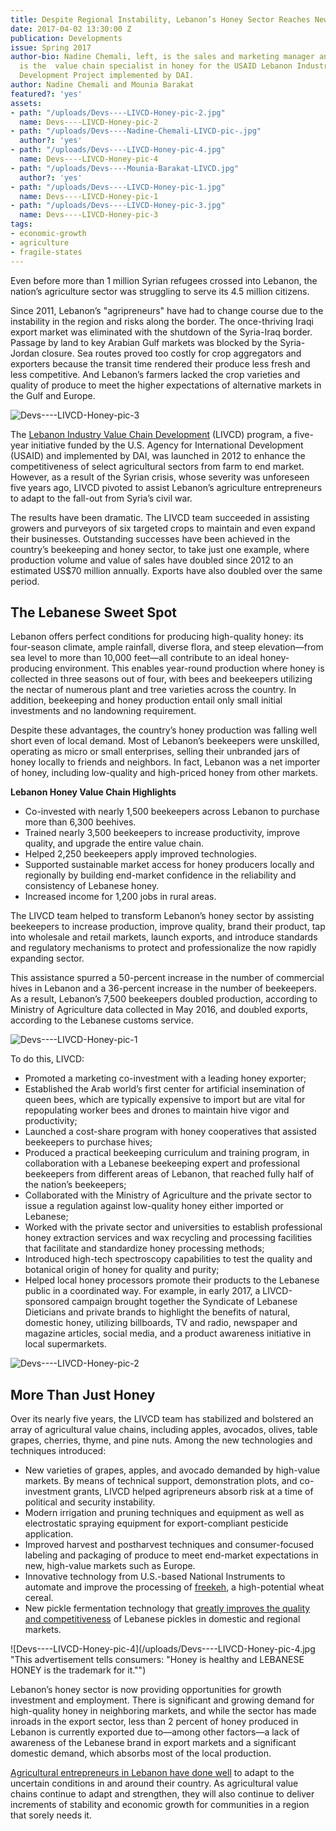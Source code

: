 ```yaml
---
title: Despite Regional Instability, Lebanon’s Honey Sector Reaches New Heights
date: 2017-04-02 13:30:00 Z
publication: Developments
issue: Spring 2017
author-bio: Nadine Chemali, left, is the sales and marketing manager and Mounia Barakat
  is the  value chain specialist in honey for the USAID Lebanon Industry Value Chain
  Development Project implemented by DAI.
author: Nadine Chemali and Mounia Barakat
featured?: 'yes'
assets:
- path: "/uploads/Devs----LIVCD-Honey-pic-2.jpg"
  name: Devs----LIVCD-Honey-pic-2
- path: "/uploads/Devs----Nadine-Chemali-LIVCD-pic-.jpg"
  author?: 'yes'
- path: "/uploads/Devs----LIVCD-Honey-pic-4.jpg"
  name: Devs----LIVCD-Honey-pic-4
- path: "/uploads/Devs----Mounia-Barakat-LIVCD.jpg"
  author?: 'yes'
- path: "/uploads/Devs----LIVCD-Honey-pic-1.jpg"
  name: Devs----LIVCD-Honey-pic-1
- path: "/uploads/Devs----LIVCD-Honey-pic-3.jpg"
  name: Devs----LIVCD-Honey-pic-3
tags:
- economic-growth
- agriculture
- fragile-states
---
```


Even before more than 1 million Syrian refugees crossed into Lebanon, the nation’s agriculture sector was struggling to serve its 4.5 million citizens.




Since 2011, Lebanon’s "agripreneurs" have had to change course due to the instability in the region and risks along the border. The once-thriving Iraqi export market was eliminated with the shutdown of the Syria-Iraq border. Passage by land to key Arabian Gulf markets was blocked by the Syria-Jordan closure. Sea routes proved too costly for crop aggregators and exporters because the transit time rendered their produce less fresh and less competitive. And Lebanon’s farmers lacked the crop varieties and quality of produce to meet the higher expectations of alternative markets in the Gulf and Europe.

![Devs----LIVCD-Honey-pic-3](/uploads/Devs----LIVCD-Honey-pic-3.jpg "The Lebanon Industry Value Chain Development program has trained nearly 3,500 beekeepers to increase productivity, improve quality, and upgrade the entire value chain.") 

The [Lebanon Industry Value Chain Development](https://www.dai.com/our-work/projects/lebanon-industry-value-chain-development-livcd) (LIVCD) program, a five-year initiative funded by the U.S. Agency for International Development (USAID) and implemented by DAI, was launched in 2012 to enhance the competitiveness of select agricultural sectors from farm to end market. However, as a result of the Syrian crisis, whose severity was unforeseen five years ago, LIVCD pivoted to assist Lebanon’s agriculture entrepreneurs to adapt to the fall-out from Syria’s civil war.

The results have been dramatic. The LIVCD team succeeded in assisting growers and purveyors of six targeted crops to maintain and even expand their businesses. Outstanding successes have been achieved in the country’s beekeeping and honey sector, to take just one example, where production volume and value of sales have doubled since 2012 to an estimated US$70 million annually. Exports have also doubled over the same period. 

## The Lebanese Sweet Spot

Lebanon offers perfect conditions for producing high-quality honey: its four-season climate, ample rainfall, diverse flora, and steep elevation—from sea level to more than 10,000 feet—all contribute to an ideal honey-producing environment. This enables year-round production where honey is collected in three seasons out of four, with bees and beekeepers utilizing the nectar of numerous plant and tree varieties across the country. In addition, beekeeping and honey production entail only small initial investments and no landowning requirement.

<script id="infogram_0__/S06BpDtgUgCcOXiII7nq" title="" src="//e.infogr.am/js/dist/embed.js?L3Y" type="text/javascript"></script>
 
Despite these advantages, the country’s honey production was falling well short even of local demand. Most of Lebanon’s beekeepers were unskilled, operating as micro or small enterprises, selling their unbranded jars of honey locally to friends and neighbors. In fact, Lebanon was a net importer of honey, including low-quality and high-priced honey from other markets.  

<aside><p><strong>Lebanon Honey Value Chain Highlights</strong></p>
<ul>
<li>Co-invested with nearly 1,500 beekeepers across Lebanon to purchase more than 6,300 beehives.</li>
<li>Trained nearly 3,500 beekeepers to increase productivity, improve quality, and upgrade the entire value chain.</li>
<li>Helped 2,250 beekeepers apply improved technologies.</li>
<li>Supported sustainable market access for honey producers locally and regionally by building end-market confidence in the reliability and consistency of Lebanese honey.</li>
<li>Increased income for 1,200 jobs in rural areas.</li>
</ul>
</aside>

The LIVCD team helped to transform Lebanon’s honey sector by assisting beekeepers to increase production, improve quality, brand their product, tap into wholesale and retail markets, launch exports, and introduce standards and regulatory mechanisms to protect and professionalize the now rapidly expanding sector.

This assistance spurred a 50-percent increase in the number of commercial hives in Lebanon and a 36-percent increase in the number of beekeepers. As a result, Lebanon’s 7,500 beekeepers doubled production, according to Ministry of Agriculture data collected in May 2016, and doubled exports, according to the Lebanese customs service. 

![Devs----LIVCD-Honey-pic-1](/uploads/Devs----LIVCD-Honey-pic-1.jpg "LIVCD established the Arab world’s first center for artificial insemination of queen bees, which are typically expensive to import but are vital for repopulating worker bees and drones to maintain hive vigor and productivity.") 

To do this, LIVCD:

* Promoted a marketing co-investment with a leading honey exporter; 
* Established the Arab world’s first center for artificial insemination of queen bees, which are typically expensive to import but are vital for repopulating worker bees and drones to maintain hive vigor and productivity; 
* Launched a cost-share program with honey cooperatives that assisted  beekeepers to purchase hives; 
* Produced a practical beekeeping curriculum and training program, in collaboration with a Lebanese beekeeping expert and professional beekeepers from different areas of Lebanon, that reached fully half of the nation’s beekeepers;
* Collaborated with the Ministry of Agriculture and the private sector to issue a regulation against low-quality honey either imported or Lebanese; 
* Worked with the private sector and universities to establish professional honey extraction services and wax recycling and processing facilities that facilitate and standardize honey processing methods; 
* Introduced high-tech  spectroscopy capabilities to test the quality and botanical origin of honey for quality and purity;
* Helped local honey processors promote their products to the Lebanese public in a coordinated way. For example, in early 2017, a LIVCD-sponsored campaign brought  together the Syndicate of Lebanese Dieticians and private brands to highlight the benefits of natural, domestic honey, utilizing billboards, TV and radio, newspaper and magazine articles, social media, and a product awareness initiative in local supermarkets.

![Devs----LIVCD-Honey-pic-2](/uploads/Devs----LIVCD-Honey-pic-2.jpg "Lebanon's honey production increased from 1,600 tons in 2011 to 3,600 tons in 2016.") 

## More Than Just Honey

Over its nearly five years, the LIVCD team has stabilized and bolstered an array of agricultural value chains, including apples, avocados, olives, table grapes, cherries,  thyme, and pine nuts. Among the new technologies and techniques introduced:

* New varieties of grapes, apples, and avocado demanded by high-value markets. By means of technical support, demonstration plots, and co-investment grants, LIVCD helped agripreneurs absorb risk at a time of political and security instability.
* Modern irrigation and pruning techniques and equipment as well as electrostatic spraying equipment for export-compliant pesticide application.
* Improved harvest and postharvest techniques and consumer-focused labeling and packaging of produce to meet end-market expectations in new, high-value markets such as Europe.
* Innovative technology from U.S.-based National Instruments to automate and improve the processing of [freekeh](http://dai-global-developments.com/articles/feed-the-future-project-builds-freekeh-industry-in-lebanon/), a high-potential wheat cereal.
* New pickle fermentation technology that [greatly improves the quality and competitiveness](https://www.usaid.gov/news-information/frontlines/july-august-2016/ferment-expansion) of Lebanese pickles in domestic and regional markets.

![Devs----LIVCD-Honey-pic-4](/uploads/Devs----LIVCD-Honey-pic-4.jpg "This advertisement tells consumers: "Honey is healthy and LEBANESE HONEY is the trademark for it."") 

Lebanon’s honey sector is now providing opportunities for growth investment and employment. There is significant and growing demand for high-quality honey in neighboring markets, and while the sector has made inroads in the export sector, less than 2 percent of honey produced in Lebanon is currently exported due to—among other factors—a lack of awareness of the Lebanese brand in export markets and a significant domestic demand, which absorbs most of the local production.

[Agricultural entrepreneurs in Lebanon have done well](https://www.facebook.com/lebanonvaluechain/) to adapt to the uncertain conditions in and around their country. As agricultural value chains continue to adapt and strengthen, they will also continue to deliver increments of stability and economic growth for communities in a region that sorely needs it.
